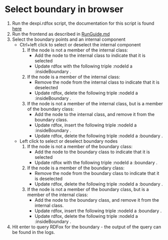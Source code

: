 # Select boundary in browser

1) Run the dexpi.rdfox script, the documentation for this script is found [here](../rdfox/README.md)
2) Run the frontend as described in [RunGuide.md](./RunGuide.md)
3) Select the boundary points and an internal component
    - Ctrl+left click to select or deselect the internal component
        1) If the node is not a member of the internal class:
            - Add the node to the internal class to indicate that it is selected
            - Update rdfox with the following triple :nodeId a :insideBoundary .
        2) If the node is a member of the internal class:
            - Remove the node from the internal class to indicate that it is deselected
            - Update rdfox, delete the following triple :nodeId a :insideBoundary .
        3) If the node is not a member of the internal class, but is a member of the boundary class:
            - Add the node to the internal class, and remove it from the boundary class.
            - Update rdfox, insert the following triple :nodeId a :insideBoundary .
            - Update rdfox, delete the following triple :nodeId a :boundary .
    - Left click to select or deselect boundary nodes
        1) If the node is not a member of the boundary class:
            - Add the node to the boundary class to indicate that it is selected
            - Update rdfox with the following triple :nodeId a :boundary .
        2) If the node is a member of the boundary class:
            - Remove the node from the boundary class to indicate that it is deselected
            - Update rdfox, delete the following triple :nodeId a :boundary .
        3) If the node is not a member of the boundary class, but is a member of the internal class:
            - Add the node to the boundary class, and remove it from the internal class.
            - Update rdfox, insert the following triple :nodeId a :boundary .
            - Update rdfox, delete the following triple :nodeId a :insideBoundary .
4) Hit enter to query RDFox for the boundary - the output of the query can be found in the logs.